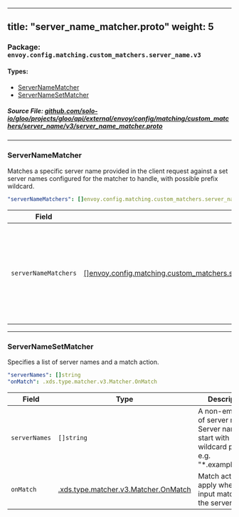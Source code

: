 
---
title: "server_name_matcher.proto"
weight: 5
---

<!-- Code generated by solo-kit. DO NOT EDIT. -->


### Package: `envoy.config.matching.custom_matchers.server_name.v3` 
#### Types:


- [ServerNameMatcher](#servernamematcher)
- [ServerNameSetMatcher](#servernamesetmatcher)
  



##### Source File: [github.com/solo-io/gloo/projects/gloo/api/external/envoy/config/matching/custom_matchers/server_name/v3/server_name_matcher.proto](https://github.com/solo-io/gloo/blob/master/projects/gloo/api/external/envoy/config/matching/custom_matchers/server_name/v3/server_name_matcher.proto)





---
### ServerNameMatcher

 
Matches a specific server name provided in the client request against a set server names configured for the matcher to handle, with possible prefix wildcard.

```yaml
"serverNameMatchers": []envoy.config.matching.custom_matchers.server_name.v3.ServerNameMatcher.ServerNameSetMatcher

```

| Field | Type | Description |
| ----- | ---- | ----------- | 
| `serverNameMatchers` | [[]envoy.config.matching.custom_matchers.server_name.v3.ServerNameMatcher.ServerNameSetMatcher](../server_name_matcher.proto.sk/#servernamesetmatcher) | Match server names. Order doesn't matter, the most specific server name is matched. |




---
### ServerNameSetMatcher

 
Specifies a list of server names and a match action.

```yaml
"serverNames": []string
"onMatch": .xds.type.matcher.v3.Matcher.OnMatch

```

| Field | Type | Description |
| ----- | ---- | ----------- | 
| `serverNames` | `[]string` | A non-empty set of server names. Server name can start with a wildcard prefix, e.g. "*.example.com". |
| `onMatch` | [.xds.type.matcher.v3.Matcher.OnMatch](../../../../../../../xds/type/matcher/v3/matcher.proto.sk/#onmatch) | Match action to apply when the input matches the server name. |





<!-- Start of HubSpot Embed Code -->
<script type="text/javascript" id="hs-script-loader" async defer src="//js.hs-scripts.com/5130874.js"></script>
<!-- End of HubSpot Embed Code -->
